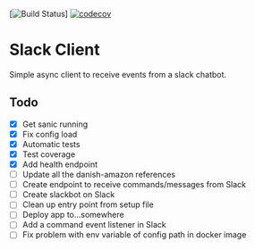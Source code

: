 [![Build Status](https://travis-ci.org/nkuik/slack-client.png?branch=master)]
[![codecov](https://codecov.io/gh/nkuik/danish-amazon/branch/master/graph/badge.svg)](https://codecov.io/gh/nkuik/slack-client)

# Slack Client

Simple async client to receive events from a slack chatbot.

## Todo

- [X] Get sanic running
- [X] Fix config load
- [X] Automatic tests
- [X] Test coverage
- [X] Add health endpoint
- [ ] Update all the danish-amazon references
- [ ] Create endpoint to receive commands/messages from Slack
- [ ] Create slackbot on Slack
- [ ] Clean up entry point from setup file
- [ ] Deploy app to...somewhere
- [ ] Add a command event listener in Slack
- [ ] Fix problem with env variable of config path in docker image
